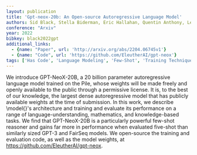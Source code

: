 ```yaml
---
layout: publication
title: 'Gpt-neox-20b: An Open-source Autoregressive Language Model'
authors: Sid Black, Stella Biderman, Eric Hallahan, Quentin Anthony, Leo Gao, Laurence Golding, Horace He, Connor Leahy, Kyle Mcdonell, Jason Phang, Michael Pieler, Usvsn Sai Prashanth, Shivanshu Purohit, Laria Reynolds, Jonathan Tow, Ben Wang, Samuel Weinbach
conference: "Arxiv"
year: 2022
bibkey: black2022gpt
additional_links:
  - {name: "Paper", url: 'http://arxiv.org/abs/2204.06745v1'}
  - {name: "Code", url: 'https://github.com/EleutherAI/gpt-neox'}
tags: ['Has Code', 'Language Modeling', 'Few-Shot', 'Training Techniques', 'GPT', 'Model Architecture', 'Reinforcement Learning', 'Pretraining Methods']
---
```

We introduce GPT-NeoX-20B, a 20 billion parameter autoregressive language
model trained on the Pile, whose weights will be made freely and openly
available to the public through a permissive license. It is, to the best of our
knowledge, the largest dense autoregressive model that has publicly available
weights at the time of submission. In this work, we describe \model\{\}'s
architecture and training and evaluate its performance on a range of
language-understanding, mathematics, and knowledge-based tasks. We find that
GPT-NeoX-20B is a particularly powerful few-shot reasoner and gains far more in
performance when evaluated five-shot than similarly sized GPT-3 and FairSeq
models. We open-source the training and evaluation code, as well as the model
weights, at https://github.com/EleutherAI/gpt-neox.
